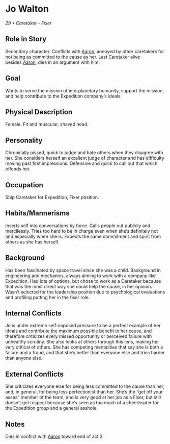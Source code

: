 # Jo Walton

*29 • Caretaker - Fixer*

## Role in Story

Secondary character. Conflicts with [Aaron](app://obsidian.md/Aaron), annoyed by other caretakers for not being as committed to the cause as her. Last Caretaker alive besides [Aaron](app://obsidian.md/Aaron), dies in an argument with him.

## Goal

Wants to serve the mission of interplanetary humanity, support the mission, and help contribute to the Expedition company’s ideals.

## Physical Description

Female. Fit and muscular, shaved head.

## Personality

Chronically pissed, quick to judge and hate others when they disagree with her. She considers herself an excellent judge of character and has difficulty moving past first impressions. Defensive and quick to call out that which offends her.

## Occupation

Ship Caretaker for Expedition, Fixer position.

## Habits/Mannerisms

Inserts self into conversations by force. Calls people out publicly and mercilessly. Tries too hard to be in charge even when she’s definitely not and especially when she is. Expects the same commitment and spirit from others as she has herself.

## Background

Has been fascinated by space travel since she was a child. Background in engineering and mechanics, always aiming to work with a company like Expedition. Had lots of options, but chose to work as a Caretaker because that was the most direct way she could help the cause, in her opinion. Wasn’t selected for the leadership position due to psychological evaluations and profiling putting her in the fixer role.

## Internal Conflicts

Jo is under extreme self-imposed pressure to be a perfect example of her ideals and contribute the maximum possible benefit to her cause, and therefore criticizes every missed opportunity or perceived failure with unhealthy scrutiny. She also looks at others through this lens, making her very critical of others. She has competing mentalities that say she is both a failure and a fraud, and that she’s better than everyone else and tries harder than anyone else.

## External Conflicts

She criticizes everyone else for being less committed to the cause than her, and, in general, for being less perfectionist than her. She’s the “get off your asses” member of the team, and is very good at her job as a Fixer, but still doesn’t get respect because she’s seen as too much of a cheerleader for the Expedition group and a general asshole.

## Notes

Dies in conflict with [Aaron](app://obsidian.md/Aaron) toward end of act 2.


